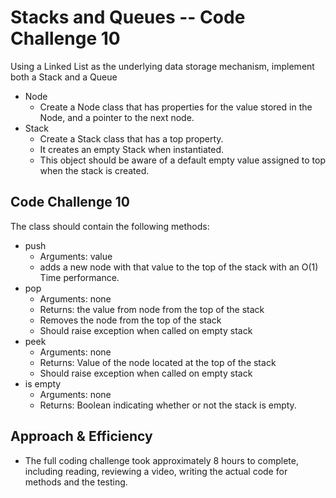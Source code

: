 # Stacks and Queues -- Code Challenge 10

Using a Linked List as the underlying data storage mechanism, implement both a Stack and a Queue

* Node
  * Create a Node class that has properties for the value stored in the Node, and a pointer to the next node.
* Stack
  * Create a Stack class that has a top property.
  * It creates an empty Stack when instantiated.
  * This object should be aware of a default empty value assigned to top when the stack is created.

## Code Challenge 10

The class should contain the following methods:

* push
  * Arguments: value
  * adds a new node with that value to the top of the stack with an O(1) Time performance.
* pop
  * Arguments: none
  * Returns: the value from node from the top of the stack
  * Removes the node from the top of the stack
  * Should raise exception when called on empty stack
* peek
  * Arguments: none
  * Returns: Value of the node located at the top of the stack
  * Should raise exception when called on empty stack
* is empty
  * Arguments: none
  * Returns: Boolean indicating whether or not the stack is empty.

## Approach & Efficiency

* The full coding challenge took approximately 8 hours to complete, including reading, reviewing a video, writing the actual code for methods and the testing.
